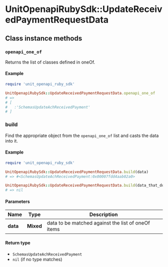 # UnitOpenapiRubySdk::UpdateReceivedPaymentRequestData

## Class instance methods

### `openapi_one_of`

Returns the list of classes defined in oneOf.

#### Example

```ruby
require 'unit_openapi_ruby_sdk'

UnitOpenapiRubySdk::UpdateReceivedPaymentRequestData.openapi_one_of
# =>
# [
#   :'SchemasUpdateAchReceivedPayment'
# ]
```

### build

Find the appropriate object from the `openapi_one_of` list and casts the data into it.

#### Example

```ruby
require 'unit_openapi_ruby_sdk'

UnitOpenapiRubySdk::UpdateReceivedPaymentRequestData.build(data)
# => #<SchemasUpdateAchReceivedPayment:0x00007fdd4aab02a0>

UnitOpenapiRubySdk::UpdateReceivedPaymentRequestData.build(data_that_doesnt_match)
# => nil
```

#### Parameters

| Name | Type | Description |
| ---- | ---- | ----------- |
| **data** | **Mixed** | data to be matched against the list of oneOf items |

#### Return type

- `SchemasUpdateAchReceivedPayment`
- `nil` (if no type matches)

